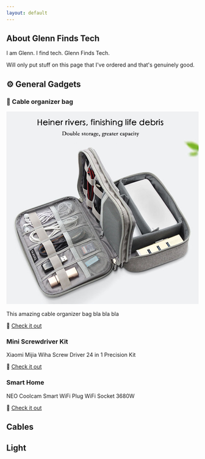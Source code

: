 ```yaml
---
layout: default
---
```


## About Glenn Finds Tech

I am Glenn. I find tech. Glenn Finds Tech.

Will only put stuff on this page that I've ordered and that's genuinely good.

## ⚙️ General Gadgets

### 👝 Cable organizer bag

<img src="images/cable_organizer.jpg" alt="Cable Organizer"/>

This amazing cable organizer bag bla bla bla

🔗 [Check it out](https://nl.aliexpress.com/item/32901958471.html)

### Mini Screwdriver Kit

Xiaomi Mijia Wiha Screw Driver 24 in 1 Precision Kit

🔗 [Check it out](http://s.click.aliexpress.com/e/4Ze2SyBq)

### Smart Home

NEO Coolcam Smart WiFi Plug WiFi Socket 3680W

🔗 [Check it out](http://s.click.aliexpress.com/e/ls324rlW)

## Cables

## Light
